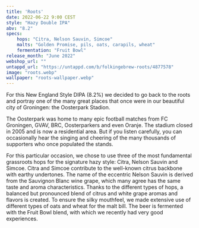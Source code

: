 ```yaml
---
title: 'Roots'
date: 2022-06-22 9:00 CEST
style: "Hazy Double IPA"
abv: "8.2"
specs:
    hops: "Citra, Nelson Sauvin, Simcoe"
    malts: "Golden Promise, pils, oats, carapils, wheat"
    fermentation: "Fruit Bowl"
release_month: "June 2022"
webshop_url: ""
untappd_url: "https://untappd.com/b/folkingebrew-roots/4877578"
image: "roots.webp"
wallpaper: "roots-wallpaper.webp"
---
```


For this New England Style DIPA (8.2%) we decided to go back to the roots and portray one of the many great places that once were in our beautiful city of Groningen: the Oosterpark Stadion.

The Oosterpark was home to many epic football matches from FC Groningen, GVAV, BRC, Oosterparkers and even Oranje. The stadium closed in 2005 and is now a residential area. But if you listen carefully, you can occasionally hear the singing and cheering of the many thousands of supporters who once populated the stands.

For this particular occasion, we chose to use three of the most fundamental grassroots hops for the signature hazy style: Citra, Nelson Sauvin and Simcoe. Citra and Simcoe contribute to the well-known citrus backbone with earthy undertones. The name of the eccentric Nelson Sauvin is derived from the Sauvignon Blanc wine grape, which many agree has the same taste and aroma characteristics. Thanks to the different types of hops, a balanced but pronounced blend of citrus and white grape aromas and flavors is created. To ensure the silky mouthfeel, we made extensive use of different types of oats and wheat for the malt bill. The beer is fermented with the Fruit Bowl blend, with which we recently had very good experiences.